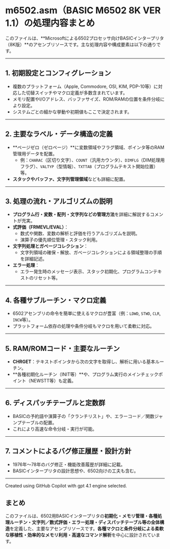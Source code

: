 # m6502.asm（BASIC M6502 8K VER 1.1）の処理内容まとめ

このファイルは、**Microsoftによる6502プロセッサ向けBASICインタープリタ（8K版）**のアセンブリソースです。主な処理内容や構成要素は以下の通りです。

---

## 1. **初期設定とコンフィグレーション**
- 複数のプラットフォーム（Apple, Commodore, OSI, KIM, PDP-10等）に対応した切替スイッチやマクロ定義が多数含まれています。
- メモリ配置やI/Oアドレス、バッファサイズ、ROM/RAMの位置を条件分岐により設定。
- システムごとの細かな挙動や初期値もここで決定されます。

---

## 2. **主要なラベル・データ構造の定義**
- **ページゼロ（ゼロページ）**に変数領域やフラグ領域、ポインタ等のRAM管理用データを配置。
  - 例：`CHARAC`（区切り文字）、`COUNT`（汎用カウンタ）、`DIMFLG`（DIM処理用フラグ）、`VALTYP`（型情報）、`TXTTAB`（プログラムテキスト開始位置）等。
- **スタックやバッファ、文字列管理領域**なども詳細に配置。

---

## 3. **処理の流れ・アルゴリズムの説明**
- **プログラム行・変数・配列・文字列などの管理方法**を詳細に解説するコメントが充実。
- **式評価（FRMEVL/EVAL）**：
  - 数式や関数、変数の解析と評価を行うアルゴリズムを説明。
  - 演算子の優先順位管理・スタック利用。
- **文字列処理とガベージコレクション**：
  - 文字列領域の確保・解放、ガベージコレクションによる領域整理の手順を詳細記述。
- **エラー処理**：
  - エラー発生時のメッセージ表示、スタック初期化、プログラムコンテキストのリセット等。

---

## 4. **各種サブルーチン・マクロ定義**
- 6502アセンブリの命令を簡単に使えるマクロが豊富（例：`LDWD`, `STWD`, `CLR`, `INCW`等）。
- プラットフォーム依存の処理や条件分岐もマクロを用いて柔軟に対応。

---

## 5. **RAM/ROMコード・主要なルーチン**
- **CHRGET**：テキストポインタから次の文字を取得し、解析に用いる基本ルーチン。
- **各種初期化ルーチン（INIT等）**や、プログラム実行のメインチェックポイント（NEWSTT等）も定義。

---

## 6. **ディスパッチテーブルと定数群**
- BASICの予約語や演算子の「クランチリスト」や、エラーコード／関数ジャンプテーブルの配置。
- これにより高速な命令分岐・実行が可能。

---

## 7. **コメントによるバグ修正履歴・設計方針**
- 1976年～78年のバグ修正・機能改善履歴が詳細に記載。
- BASICインタープリタの設計思想や、6502向けの工夫も含む。

---

Created using GitHub Copilot with gpt 4.1 engine selected.
## **まとめ**
このファイルは、6502用BASICインタープリタの**初期化・メモリ管理・各種処理ルーチン・文字列／数式評価・エラー処理・ディスパッチテーブル等の全体構造**を定義した、主要なアセンブリソースです。**各種マクロと条件分岐による柔軟な移植性・効率的なメモリ利用・高速なコマンド解析**を中心に設計されています。
